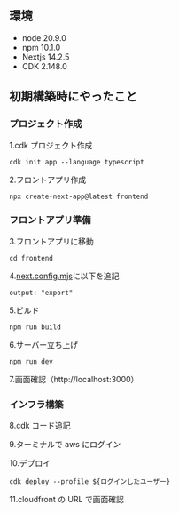 ## 環境

- node 20.9.0
- npm 10.1.0
- Nextjs 14.2.5
- CDK 2.148.0

## 初期構築時にやったこと

### プロジェクト作成

1.cdk プロジェクト作成

```
cdk init app --language typescript
```

2.フロントアプリ作成

```
npx create-next-app@latest frontend
```

### フロントアプリ準備

3.フロントアプリに移動

```
cd frontend
```

4.[next.config.mjs](frontend/next.config.mjs)に以下を追記

```
output: "export"
```

5.ビルド

```
npm run build
```

6.サーバー立ち上げ

```
npm run dev
```

7.画面確認（http://localhost:3000）

### インフラ構築

8.cdk コード追記

9.ターミナルで aws にログイン

10.デプロイ

```
cdk deploy --profile ${ログインしたユーザー}
```

11.cloudfront の URL で画面確認
